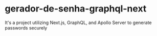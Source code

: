 # gerador-de-senha-graphql-next
 It's a project utilizing Next.js, GraphQL, and Apollo Server to generate passwords securely
